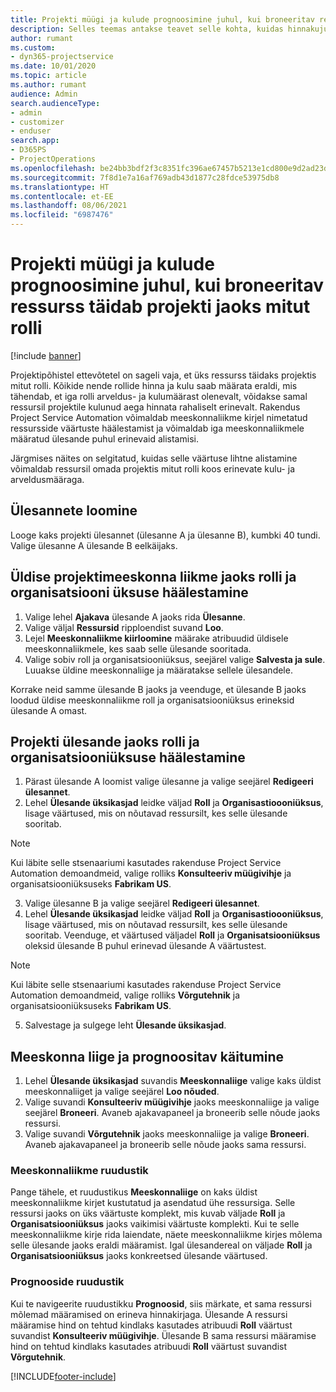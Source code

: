 ```yaml
---
title: Projekti müügi ja kulude prognoosimine juhul, kui broneeritav ressurss täidab projekti jaoks mitut rolli
description: Selles teemas antakse teavet selle kohta, kuidas hinnakujunduse dimensioone saab kasutada projekti mitut rolli täitva ressursi hinnakujunduse ja kulude toetuseks.
author: rumant
ms.custom:
- dyn365-projectservice
ms.date: 10/01/2020
ms.topic: article
ms.author: rumant
audience: Admin
search.audienceType:
- admin
- customizer
- enduser
search.app:
- D365PS
- ProjectOperations
ms.openlocfilehash: be24bb3bdf2f3c8351fc396ae67457b5213e1cd800e9d2ad23d59d0d038f22b9
ms.sourcegitcommit: 7f8d1e7a16af769adb43d1877c28fdce53975db8
ms.translationtype: HT
ms.contentlocale: et-EE
ms.lasthandoff: 08/06/2021
ms.locfileid: "6987476"
---
```

# <a name="estimate-project-sales-and-costs-when-a-bookable-resource-fills-multiple-roles-for-a-project"></a>Projekti müügi ja kulude prognoosimine juhul, kui broneeritav ressurss täidab projekti jaoks mitut rolli 

[!include [banner](../includes/psa-now-project-operations.md)]

Projektipõhistel ettevõtetel on sageli vaja, et üks ressurss täidaks projektis mitut rolli. Kõikide nende rollide hinna ja kulu saab määrata eraldi, mis tähendab, et iga rolli arveldus- ja kulumäärast olenevalt, võidakse samal ressursil projektile kulunud aega hinnata rahaliselt erinevalt. Rakendus Project Service Automation võimaldab meeskonnaliikme kirjel nimetatud ressursside väärtuste häälestamist ja võimaldab iga meeskonnaliikmele määratud ülesande puhul erinevaid alistamisi.

Järgmises näites on selgitatud, kuidas selle väärtuse lihtne alistamine võimaldab ressursil omada projektis mitut rolli koos erinevate kulu- ja arveldusmääraga.

## <a name="create-tasks"></a>Ülesannete loomine
Looge kaks projekti ülesannet (ülesanne A ja ülesanne B), kumbki 40 tundi. Valige ülesanne A ülesande B eelkäijaks.

## <a name="set-up-role-and-organization-unit-for-a-generic-project-team-member"></a>Üldise projektimeeskonna liikme jaoks rolli ja organisatsiooni üksuse häälestamine

1. Valige lehel **Ajakava** ülesande A jaoks rida **Ülesanne**. 
2. Valige väljal **Ressursid** ripploendist suvand **Loo**.
3. Lejel **Meeskonnaliikme kiirloomine** määrake atribuudid üldisele meeskonnaliikmele, kes saab selle ülesande sooritada.
4. Valige sobiv roll ja organisatsiooniüksus, seejärel valige **Salvesta ja sule**. Luuakse üldine meeskonnaliige ja määratakse sellele ülesandele. 

Korrake neid samme ülesande B jaoks ja veenduge, et ülesande B jaoks loodud üldise meeskonnaliikme roll ja organisatsiooniüksus erineksid ülesande A omast. 

## <a name="set-up-role-and-organization-unit-for-a-project-task"></a>Projekti ülesande jaoks rolli ja organisatsiooniüksuse häälestamine

1. Pärast ülesande A loomist valige ülesanne ja valige seejärel **Redigeeri ülesannet**.
2. Lehel **Ülesande üksikasjad** leidke väljad **Roll** ja **Organisastioooniüksus**, lisage väärtused, mis on nõutavad ressursilt, kes selle ülesande sooritab. 

  > [!NOTE]
  > Kui läbite selle stsenaariumi kasutades rakenduse Project Service Automation demoandmeid, valige rolliks **Konsulteeriv müügivihje** ja organisatsiooniüksuseks **Fabrikam US**.

3. Valige ülesanne B ja valige seejärel **Redigeeri ülesannet**.
4. Lehel **Ülesande üksikasjad** leidke väljad **Roll** ja **Organisastioooniüksus**, lisage väärtused, mis on nõutavad ressursilt, kes selle ülesande sooritab. Veenduge, et väärtused väljadel **Roll** ja **Organisatsiooniüksus** oleksid ülesande B puhul erinevad ülesande A väärtustest. 

  > [!NOTE]
  > Kui läbite selle stsenaariumi kasutades rakenduse Project Service Automation demoandmeid, valige rolliks **Võrgutehnik** ja organisatsiooniüksuseks **Fabrikam US**.

5. Salvestage ja sulgege leht **Ülesande üksikasjad**. 

## <a name="team-member-and-estimates-behavior"></a>Meeskonna liige ja prognoositav käitumine 

1. Lehel **Ülesande üksikasjad** suvandis **Meeskonnaliige** valige kaks üldist meeskonnaliiget ja valige seejärel **Loo nõuded**. 
2. Valige suvandi **Konsulteeriv müügivihje** jaoks meeskonnaliige ja valige seejärel **Broneeri**. Avaneb ajakavapaneel ja broneerib selle nõude jaoks ressursi.
3. Valige suvandi **Võrgutehnik** jaoks meeskonnaliige ja valige **Broneeri**. Avaneb ajakavapaneel ja broneerib selle nõude jaoks sama ressursi.

### <a name="team-member-grid"></a>Meeskonnaliikme ruudustik 
Pange tähele, et ruudustikus **Meeskonnaliige** on kaks üldist meeskonnaliikme kirjet kustutatud ja asendatud ühe ressursiga. Selle ressursi jaoks on üks väärtuste komplekt, mis kuvab väljade **Roll** ja **Organisatsiooniüksus** jaoks vaikimisi väärtuste komplekti.
Kui te selle meeskonnaliikme kirje rida laiendate, näete meeskonnaliikme kirjes mõlema selle ülesande jaoks eraldi määramist. Igal ülesandereal on väljade **Roll** ja **Organisatsiooniüksus** jaoks konkreetsed ülesande väärtused. 

### <a name="estimates-grid"></a>Prognooside ruudustik 
Kui te navigeerite ruudustikku **Prognoosid**, siis märkate, et sama ressursi mõlemad määramised on erineva hinnakirjaga.
Ülesande A ressursi määramise hind on tehtud kindlaks kasutades atribuudi **Roll** väärtust suvandist **Konsulteeriv müügivihje**. Ülesande B sama ressursi määramise hind on tehtud kindlaks kasutades atribuudi **Roll** väärtust suvandist **Võrgutehnik**.



[!INCLUDE[footer-include](../includes/footer-banner.md)]